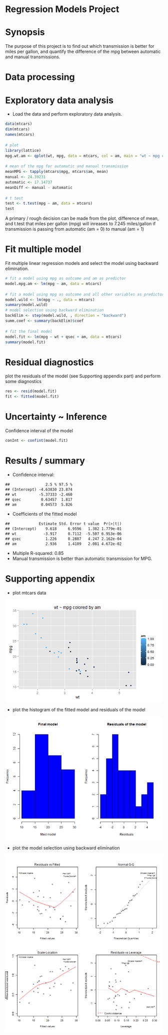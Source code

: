 Regression Models Project
=========================

Synopsis 
========
The purpose of this project is to find out which transmission is better for miles per gallon, and quantify the difference of the mpg between automatic and manual transmissions.

Data processing
===============

Exploratory data analysis
=========================

- Load the data and perform exploratory data analysis.

```r
data(mtcars)
dim(mtcars)
names(mtcars)

# plot
library(lattice)
mpg.wt.am <- qplot(wt, mpg, data = mtcars, col = am, main = "wt ~ mpg colored by am")

# mean of the mpg for automatic and manual transmission
meanMPG <- tapply(mtcars$mpg, mtcars$am, mean)
manual <- 24.39231
automatic <- 17.14737
meanDiff <- manual - automatic

# t test
test <- t.test(mpg ~ am, data = mtcars)
test
```


A primary / rough decision can be made from the plot, difference of mean, and t.test that miles per gallon (mpg) will inreases to 7.245 miles/gallon if transmission is passing from automatic (am = 0) to manual (am = 1)

Fit multiple model
==================

Fit multiple linear regression models and select the model using  backward elimination.

```r
# fit a model using mpg as outcome and am as predictor
model.mpg.am <- lm(mpg ~ am, data = mtcars)

# fit a model using mpg as outcome and all other variables as predictors.
model.wild <- lm(mpg ~ ., data = mtcars)
summary(model.wild)
# model selection using backward elimination
backElim <- step(model.wild, , direction = "backward")
summ.coef <- summary(backElim)$coef

# fit the final model
model.fit <- lm(mpg ~ wt + qsec + am, data = mtcars)
summary(model.fit)
```


Residual diagnostics
====================

plot the residuals of the model (see Supporting appendix part) and perform some diagnostics

```r
res <- resid(model.fit)
fit <- fitted(model.fit)
```


Uncertainty ~ Inference
=======================

Confidence interval of the model

```r
conInt <- confint(model.fit)
```


Results / summary
=================




- Confidence interval:

```
##                2.5 % 97.5 %
## (Intercept) -4.63830 23.874
## wt          -5.37333 -2.460
## qsec         0.63457  1.817
## am           0.04573  5.826
```


- Coefficients of the fitted model

```
##             Estimate Std. Error t value  Pr(>|t|)
## (Intercept)    9.618     6.9596   1.382 1.779e-01
## wt            -3.917     0.7112  -5.507 6.953e-06
## qsec           1.226     0.2887   4.247 2.162e-04
## am             2.936     1.4109   2.081 4.672e-02
```





- Multiple R-squared:  0.85
- Manual transmission is better than automatic transmission for MPG.

Supporting appendix
===================
- plot mtcars data

![plot of chunk unnamed-chunk-2](figure/unnamed-chunk-2.png) 


- plot the histogram of the fitted model and residuals of the model

![plot of chunk unnamed-chunk-3](figure/unnamed-chunk-3.png) 






- plot the model selection using backward elimination

![plot of chunk unnamed-chunk-5](figure/unnamed-chunk-5.png) 


